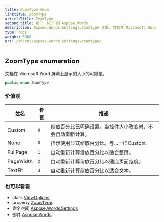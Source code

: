 ```yaml
---
title: ZoomType Enum
linktitle: ZoomType
articleTitle: ZoomType
second_title: 用于 .NET 的 Aspose.Words
description: Aspose.Words.Settings.ZoomType 枚举. 文档在 Microsoft Word 屏幕上显示的大小的可能值 在 C#.
type: docs
weight: 5980
url: /zh/net/aspose.words.settings/zoomtype/
---
```

## ZoomType enumeration

文档在 Microsoft Word 屏幕上显示的大小的可能值。

```csharp
public enum ZoomType
```

### 价值观

| 姓名 | 价值 | 描述 |
| --- | --- | --- |
| Custom | `0` | 缩放百分比已明确设置。当控件大小改变时，不会自动重新计算。 |
| None | `0` | 指示使用显式缩放百分比。与...一样Custom. |
| FullPage | `1` | 自动重新计算缩放百分比以适合整页。 |
| PageWidth | `2` | 自动重新计算缩放百分比以适应页面宽度。 |
| TextFit | `3` | 自动重新计算缩放百分比以适合文本。 |

### 也可以看看

* class [ViewOptions](../viewoptions/)
* property [ZoomType](../viewoptions/zoomtype/)
* 命名空间 [Aspose.Words.Settings](../../aspose.words.settings/)
* 部件 [Aspose.Words](../../)
